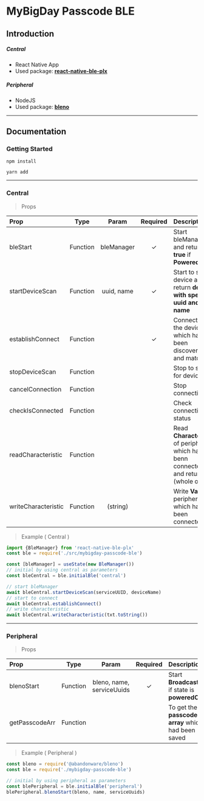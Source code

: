 # MyBigDay Passcode BLE
## **Introduction**

##### Central
- React Native App
- Used package: **[react-native-ble-plx](https://github.com/Polidea/react-native-ble-plx)**

##### Peripheral
- NodeJS
- Used package: **[bleno](https://github.com/abandonware/bleno#readmep:// "bleno")**

----
## **Documentation**
### **Getting Started**
`npm install `

`yarn add `

----
### **Central**
> Props

| Prop  | Type | Param | Required | Description |
| :------------ | :------:| :----:| :----:| :-----|
| bleStart      | Function | bleManager | ✓ | Start bleManager and return **true** if **PoweredOn** | 
| startDeviceScan      | Function | uuid, name | ✓ | Start to scan device and return **device with specific uuid and name** |
| establishConnect | Function |  | ✓ | Connect to the device which had been discovered and matched |
| stopDeviceScan | Function |  |  | Stop to scan for devices |
| cancelConnection | Function |  |  | Stop connection |
| checkIsConnected | Function |  |  | Check connection status |
| readCharacteristic | Function |  |  | Read **Characteristic** of peripheral which had benn connected and return it (whole object) |
| writeCharacteristic | Function | (string) |  | Write **Value** to peripheral which had been connected |

> Example  ( Central )
```javascript
import {BleManager} from 'react-native-ble-plx'
const ble = require('./src/mybigday-passcode-ble')

const [bleManager] = useState(new BleManager())
// initial by using central as parameters
const bleCentral = ble.initialBle('central')

// start bleManager 
await bleCentral.startDeviceScan(serviceUUID, deviceName)
// start to connect
await bleCentral.establishConnect()
// write characteristic 
await bleCentral.writeCharacteristic(txt.toString())
```
----
### **Peripheral**
> Props

| Prop  | Type | Param | Required | Description |
| :------------ | :------:| :----:| :----:| :-----|
| blenoStart    | Function | bleno, name, serviceUuids | ✓ | Start **Broadcasting** if state is **poweredOn**  | 
| getPasscodeArr      | Function |  |  | To get the **passcode array** which had been saved |

> Example ( Peripheral )
```javascript
const bleno = require('@abandonware/bleno')
const ble = require('./mybigday-passcode-ble')

// initial by using peripheral as parameters
const blePeripheral = ble.initialBle('peripheral')  
blePeripheral.blenoStart(bleno, name, serviceUuids)
```

